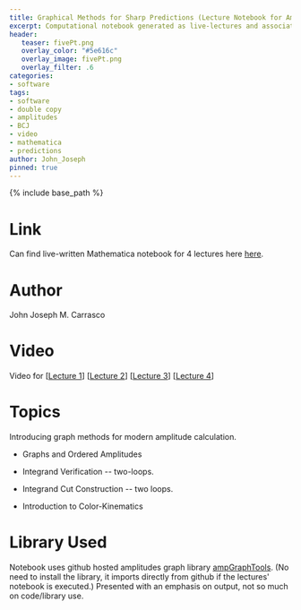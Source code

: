 ```yaml
---
title: Graphical Methods for Sharp Predictions (Lecture Notebook for Amplitudes 2017)
excerpt: Computational notebook generated as live-lectures and associated video.
header:
   teaser: fivePt.png
   overlay_color: "#5e616c"
   overlay_image: fivePt.png
   overlay_filter: .6
categories:
- software
tags:
- software
- double copy
- amplitudes
- BCJ
- video
- mathematica
- predictions
author: John_Joseph
pinned: true
---
```

{% include base_path %}

# Link
Can find live-written Mathematica notebook for 4 lectures here [here](https://figshare.com/articles/Graphical_Methods_for_Sharp_Predictions_Live_Lecture_Notes_-_Amplitudes_2017_Summer_School/5197213).

# Author
John Joseph M. Carrasco

# Video
Video for [[Lecture 1](https://media.ed.ac.uk/media/Amplitudes+Summer+School+2017+-+ohn+Joseph+CarrascoA+Graphical+Methods+for+Sharp+PredictionA+from+theories+entirely+formal+to+the+utterly+effective+-+lecture+1+/1_aan0792b/60996171)]
[[Lecture 2](https://media.ed.ac.uk/media/Amplitudes+Summer+School+-+John+Joseph+CarrascoA+Graphical+Methods+for+Sharp+PredictionA+from+theories+entirely+formal+to+the+utterly+effective+-+lecture+2/1_f4m1wl5h)] [[Lecture 3](https://media.ed.ac.uk/media/Amplitudes+Summer+School+2017A+John+Joseph+Carrasco++-+Graphical+Methods+for+Sharp+PredictionA+from+theories+entirely+formal+to+the+utterly+effective+-+lecture+3/1_jqiem0l6)] [[Lecture 4](https://media.ed.ac.uk/media/Amplitudes+Summer+School+2017A+John+Joseph+Carrasco+-+Graphical+Methods+for+Sharp+PredictionA+from+theories+entirely+formal+to+the+utterly+effective+-+lecture+4/1_3chpd4tj)]


# Topics
Introducing graph methods for modern amplitude calculation.  

* Graphs and Ordered Amplitudes

* Integrand Verification -- two-loops.

* Integrand Cut Construction -- two loops.

* Introduction to Color-Kinematics

# Library Used
Notebook uses github hosted amplitudes graph library [ampGraphTools](https://github.com/drjjmc/ampGraphTools_mma). (No need to install the library, it imports directly from github if the lectures' notebook is executed.)  Presented with an emphasis on output, not so much on code/library use.
